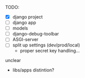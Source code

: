 

TODO:
- [x] django project
- [ ] django app
- [ ] models
- [ ] django-debug-toolbar
- [ ] ASGI-server
- [ ] split up settings (dev/prod/local)
  - proper secret key handling...

unclear
- libs/apps distintion?
